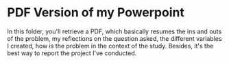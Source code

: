 # PDF Version of my Powerpoint 

In this folder, you'll retrieve a PDF, which basically resumes the ins and outs of the problem, my reflections on the question asked, the different variables I created, how is the
problem in the context of the study. Besides, it's the best way to report the project I've conducted.

